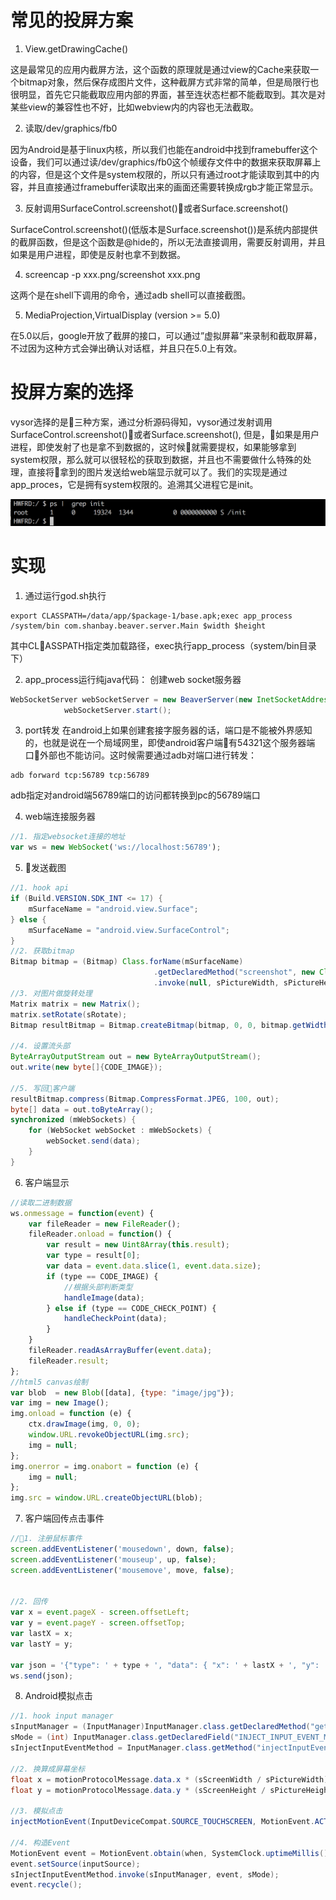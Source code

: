 # 常见的投屏方案

1. View.getDrawingCache()

这是最常见的应用内截屏方法，这个函数的原理就是通过view的Cache来获取一个bitmap对象，然后保存成图片文件，这种截屏方式非常的简单，但是局限行也很明显，首先它只能截取应用内部的界面，甚至连状态栏都不能截取到。其次是对某些view的兼容性也不好，比如webview内的内容也无法截取。

2. 读取/dev/graphics/fb0

因为Android是基于linux内核，所以我们也能在android中找到framebuffer这个设备，我们可以通过读/dev/graphics/fb0这个帧缓存文件中的数据来获取屏幕上的内容，但是这个文件是system权限的，所以只有通过root才能读取到其中的内容，并且直接通过framebuffer读取出来的画面还需要转换成rgb才能正常显示。

3. 反射调用SurfaceControl.screenshot()或者Surface.screenshot()

SurfaceControl.screenshot()(低版本是Surface.screenshot())是系统内部提供的截屏函数，但是这个函数是@hide的，所以无法直接调用，需要反射调用，并且如果是用户进程，即使是反射也拿不到数据。

4. screencap -p xxx.png/screenshot xxx.png

这两个是在shell下调用的命令，通过adb shell可以直接截图。

5. MediaProjection,VirtualDisplay (version >= 5.0)

在5.0以后，google开放了截屏的接口，可以通过”虚拟屏幕”来录制和截取屏幕，不过因为这种方式会弹出确认对话框，并且只在5.0上有效。

# 投屏方案的选择

vysor选择的是三种方案，通过分析源码得知，vysor通过发射调用SurfaceControl.screenshot()或者Surface.screenshot(), 但是，如果是用户进程，即使发射了也是拿不到数据的，这时候就需要提权，如果能够拿到system权限，那么就可以很轻松的获取到数据，并且也不需要做什么特殊的处理，直接将拿到的图片发送给web端显示就可以了。我们的实现是通过app_proces，它是拥有system权限的。追溯其父进程它是init。

![init进程](art/QQ20170703-222957@2x.png)

# 实现

1. 通过运行god.sh执行
```shell
export CLASSPATH=/data/app/$package-1/base.apk;exec app_process /system/bin com.shanbay.beaver.server.Main $width $height
```

其中CLASSPATH指定类加载路径，exec执行app_process（system/bin目录下）

2. app_process运行纯java代码：
创建web socket服务器
```java
WebSocketServer webSocketServer = new BeaverServer(new InetSocketAddress(WEB_LISTEN_PORT));
            webSocketServer.start();
```

3. port转发
在android上如果创建套接字服务器的话，端口是不能被外界感知的，也就是说在一个局域网里，即使android客户端有54321这个服务器端口外部也不能访问。这时候需要通过adb对端口进行转发：
```shell
adb forward tcp:56789 tcp:56789
```
adb指定对android端56789端口的访问都转换到pc的56789端口

4. web端连接服务器
```javascript
//1. 指定websocket连接的地址
var ws = new WebSocket('ws://localhost:56789');
```

5. 发送截图
```java
//1. hook api
if (Build.VERSION.SDK_INT <= 17) {
    mSurfaceName = "android.view.Surface";
} else {
    mSurfaceName = "android.view.SurfaceControl";
}
//2. 获取bitmap
Bitmap bitmap = (Bitmap) Class.forName(mSurfaceName)
                                .getDeclaredMethod("screenshot", new Class[]{Integer.TYPE, Integer.TYPE})
                                .invoke(null, sPictureWidth, sPictureHeight);
//3. 对图片做旋转处理
Matrix matrix = new Matrix();
matrix.setRotate(sRotate);
Bitmap resultBitmap = Bitmap.createBitmap(bitmap, 0, 0, bitmap.getWidth(), bitmap.getHeight(), matrix, false);

//4. 设置流头部                        
ByteArrayOutputStream out = new ByteArrayOutputStream();
out.write(new byte[]{CODE_IMAGE});

//5. 写回客户端
resultBitmap.compress(Bitmap.CompressFormat.JPEG, 100, out);                    
byte[] data = out.toByteArray();
synchronized (mWebSockets) {
    for (WebSocket webSocket : mWebSockets) {
        webSocket.send(data);
    }
}
```

6. 客户端显示
```javascript
//读取二进制数据
ws.onmessage = function(event) {
	var fileReader = new FileReader();
	fileReader.onload = function() {
		var result = new Uint8Array(this.result);
		var type = result[0];
		var data = event.data.slice(1, event.data.size);
		if (type == CODE_IMAGE) {
			//根据头部判断类型
			handleImage(data);
		} else if (type == CODE_CHECK_POINT) {
			handleCheckPoint(data);
		}
	}
	fileReader.readAsArrayBuffer(event.data);
	fileReader.result;
};
//html5 canvas绘制
var blob  = new Blob([data], {type: "image/jpg"});
var img = new Image();
img.onload = function (e) {
    ctx.drawImage(img, 0, 0);
    window.URL.revokeObjectURL(img.src);    
	img = null;
};
img.onerror = img.onabort = function (e) {    
	img = null;
};
img.src = window.URL.createObjectURL(blob);
```

7. 客户端回传点击事件
```javascript
//1. 注册鼠标事件
screen.addEventListener('mousedown', down, false);
screen.addEventListener('mouseup', up, false);
screen.addEventListener('mousemove', move, false);


//2. 回传
var x = event.pageX - screen.offsetLeft;
var y = event.pageY - screen.offsetTop;
var lastX = x;
var lastY = y;
 	
var json = '{"type": ' + type + ', "data": { "x": ' + lastX + ', "y": ' + lastY + '}}'
ws.send(json);
```

8. Android模拟点击
```java
//1. hook input manager
sInputManager = (InputManager)InputManager.class.getDeclaredMethod("getInstance").invoke(null);
sMode = (int) InputManager.class.getDeclaredField("INJECT_INPUT_EVENT_MODE_ASYNC").get(null);
sInjectInputEventMethod = InputManager.class.getMethod("injectInputEvent", InputEvent.class, Integer.TYPE);

//2. 换算成屏幕坐标
float x = motionProtocolMessage.data.x * (sScreenWidth / sPictureWidth);
float y = motionProtocolMessage.data.y * (sScreenHeight / sPictureHeight);

//3. 模拟点击
injectMotionEvent(InputDeviceCompat.SOURCE_TOUCHSCREEN, MotionEvent.ACTION_MOVE, SystemClock.uptimeMillis(), x, y, 1.0f);

//4. 构造Event
MotionEvent event = MotionEvent.obtain(when, SystemClock.uptimeMillis(), action, x, y, pressure, 1.0f, 0, 1.0f, 1.0f, 0, 0);
event.setSource(inputSource);
sInjectInputEventMethod.invoke(sInputManager, event, sMode);
event.recycle();
```